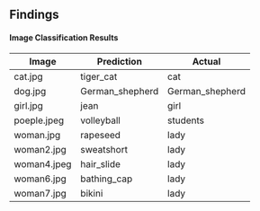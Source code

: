 ## Findings

#### Image Classification Results

| Image         | Prediction        | Actual          |
|--------------|------------------|----------------|
| cat.jpg      | tiger_cat        | cat            |
| dog.jpg      | German_shepherd  | German_shepherd |
| girl.jpg     | jean             | girl           |
| poeple.jpeg  | volleyball       | students       |
| woman.jpg    | rapeseed         | lady           |
| woman2.jpg   | sweatshort       | lady           |
| woman4.jpeg  | hair_slide       | lady           |
| woman6.jpg   | bathing_cap      | lady           |
| woman7.jpg   | bikini           | lady           |


